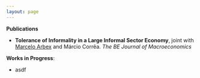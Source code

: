 ```yaml
---
layout: page
---
```


**Publications**
- **Tolerance of Informality in a Large Informal Sector Economy**, joint with [Marcelo Arbex](https://sites.google.com/site/arbexmarcelo/) and Márcio Corrêa. _The BE Journal of Macroeconomics_

**Works in Progress**:
- asdf

